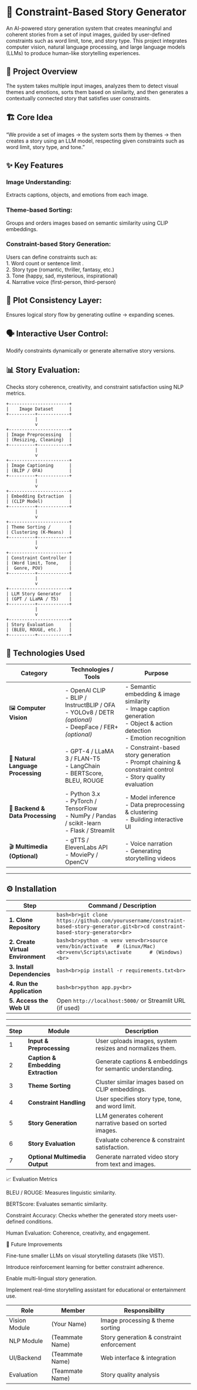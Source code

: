 # 🧠 Constraint-Based Story Generator

An AI-powered story generation system that creates meaningful and coherent stories from a set of input images, guided by user-defined constraints such as word limit, tone, and story type.
This project integrates computer vision, natural language processing, and large language models (LLMs) to produce human-like storytelling experiences.

## 🚀 Project Overview

The system takes multiple input images, analyzes them to detect visual themes and emotions, sorts them based on similarity, and then generates a contextually connected story that satisfies user constraints.

## 🏗️ Core Idea

“We provide a set of images → the system sorts them by themes → then creates a story using an LLM model, respecting given constraints such as word limit, story type, and tone.”

## ✨ Key Features

<h3> Image Understanding:</h3> Extracts captions, objects, and emotions from each image.

<h3> Theme-based Sorting:</h3> Groups and orders images based on semantic similarity using CLIP embeddings.

<h3> Constraint-based Story Generation:</h3> Users can define constraints such as:
<br> 1. Word count or sentence limit .<br> 2. Story type (romantic, thriller, fantasy, etc.) <br> 3. Tone (happy, sad, mysterious, inspirational) <br> 4. Narrative voice (first-person, third-person)


## 🔄 Plot Consistency Layer: 
Ensures logical story flow by generating outline → expanding scenes.

## 🗣️ Interactive User Control: 
Modify constraints dynamically or generate alternative story versions.

## 📊 Story Evaluation: 
Checks story coherence, creativity, and constraint satisfaction using NLP metrics.
```
+-----------------------+
|    Image Dataset      |
+----------+------------+
           |
           v
+-----------------------+
| Image Preprocessing   |
| (Resizing, Cleaning)  |
+----------+------------+
           |
           v
+-----------------------+
| Image Captioning      |
| (BLIP / OFA)          |
+----------+------------+
           |
           v
+-----------------------+
| Embedding Extraction  |
| (CLIP Model)          |
+----------+------------+
           |
           v
+-----------------------+
| Theme Sorting /       |
| Clustering (K-Means)  |
+----------+------------+
           |
           v
+-----------------------+
| Constraint Controller |
| (Word limit, Tone,    |
|  Genre, POV)          |
+----------+------------+
           |
           v
+-----------------------+
| LLM Story Generator   |
| (GPT / LLaMA / T5)    |
+----------+------------+
           |
           v
+-----------------------+
| Story Evaluation      |
| (BLEU, ROUGE, etc.)   |
+----------+------------+
```
## 🧰 Technologies Used

| **Category** | **Technologies / Tools** | **Purpose** |
|---------------|---------------------------|--------------|
| 🖼️ **Computer Vision** | - OpenAI CLIP  <br> - BLIP / InstructBLIP / OFA  <br> - YOLOv8 / DETR *(optional)*  <br> - DeepFace / FER+ *(optional)* | - Semantic embedding & image similarity <br> - Image caption generation <br> - Object & action detection <br> - Emotion recognition |
| 💬 **Natural Language Processing** | - GPT-4 / LLaMA 3 / FLAN-T5  <br> - LangChain  <br> - BERTScore, BLEU, ROUGE | - Constraint-based story generation <br> - Prompt chaining & constraint control <br> - Story quality evaluation |
| 🧠 **Backend & Data Processing** | - Python 3.x  <br> - PyTorch / TensorFlow  <br> - NumPy / Pandas / scikit-learn  <br> - Flask / Streamlit | - Model inference <br> - Data preprocessing & clustering <br> - Building interactive UI |
| 🎬 **Multimedia (Optional)** | - gTTS / ElevenLabs API  <br> - MoviePy / OpenCV | - Voice narration <br> - Generating storytelling videos |

---

## ⚙️ Installation

| **Step** | **Command / Description** |
|-----------|----------------------------|
| **1. Clone Repository** | ```bash<br>git clone https://github.com/yourusername/constraint-based-story-generator.git<br>cd constraint-based-story-generator<br>``` |
| **2. Create Virtual Environment** | ```bash<br>python -m venv venv<br>source venv/bin/activate   # (Linux/Mac)<br>venv\Scripts\activate      # (Windows)<br>``` |
| **3. Install Dependencies** | ```bash<br>pip install -r requirements.txt<br>``` |
| **4. Run the Application** | ```bash<br>python app.py<br>``` |
| **5. Access the Web UI** | Open `http://localhost:5000/` or Streamlit URL (if used) |

---


| Step | Module                             | Description                                                |
| ---- | ---------------------------------- | ---------------------------------------------------------- |
| 1    | **Input & Preprocessing**          | User uploads images, system resizes and normalizes them.   |
| 2    | **Caption & Embedding Extraction** | Generate captions & embeddings for semantic understanding. |
| 3    | **Theme Sorting**                  | Cluster similar images based on CLIP embeddings.           |
| 4    | **Constraint Handling**            | User specifies story type, tone, and word limit.           |
| 5    | **Story Generation**               | LLM generates coherent narrative based on sorted images.   |
| 6    | **Story Evaluation**               | Evaluate coherence & constraint satisfaction.              |
| 7    | **Optional Multimedia Output**     | Generate narrated video story from text and images.        |


📈 Evaluation Metrics

BLEU / ROUGE: Measures linguistic similarity.

BERTScore: Evaluates semantic similarity.

Constraint Accuracy: Checks whether the generated story meets user-defined conditions.

Human Evaluation: Coherence, creativity, and engagement.

🌱 Future Improvements

Fine-tune smaller LLMs on visual storytelling datasets (like VIST).

Introduce reinforcement learning for better constraint adherence.

Enable multi-lingual story generation.

Implement real-time storytelling assistant for educational or entertainment use.

| Role          | Member          | Responsibility                            |
| ------------- | --------------- | ----------------------------------------- |
| Vision Module | (Your Name)     | Image processing & theme sorting          |
| NLP Module    | (Teammate Name) | Story generation & constraint enforcement |
| UI/Backend    | (Teammate Name) | Web interface & integration               |
| Evaluation    | (Teammate Name) | Story quality analysis                    |
